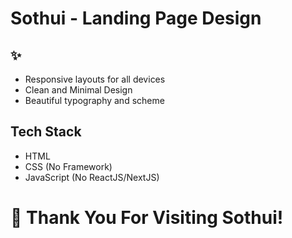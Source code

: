 # Sothui - Landing Page Design

## ✨

- Responsive layouts for all devices
- Clean and Minimal Design
- Beautiful typography and scheme

## Tech Stack

- HTML
- CSS (No Framework)
- JavaScript (No ReactJS/NextJS)

# 🌟 Thank You For Visiting Sothui!
